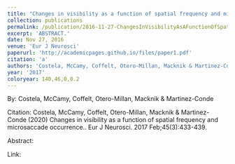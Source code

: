 ```yaml
---
title: "Changes in visibility as a function of spatial frequency and microsaccade occurrence."
collection: publications
permalink: /publication/2016-11-27-ChangesInVisibilityAsAFunctionOfSpatialFrequencyAndMicrosaccade
excerpt: 'ABSTRACT.'
date: Nov 27, 2016
venue: 'Eur J Neurosci'
paperurl: 'http://academicpages.github.io/files/paper1.pdf'
citation: 'a'
authors: 'Costela, McCamy, Coffelt, Otero-Millan, Macknik & Martinez-Conde'
year: '2017'
coloryear: 140,46,0,0.2
---
```


By: Costela, McCamy, Coffelt, Otero-Millan, Macknik & Martinez-Conde

Citation: Costela, McCamy, Coffelt, Otero-Millan, Macknik & Martinez-Conde (2020) Changes in visibility as a function of spatial frequency and microsaccade occurrence.. Eur J Neurosci. 2017 Feb;45(3):433-439. 

Abstract: 

Link: 
